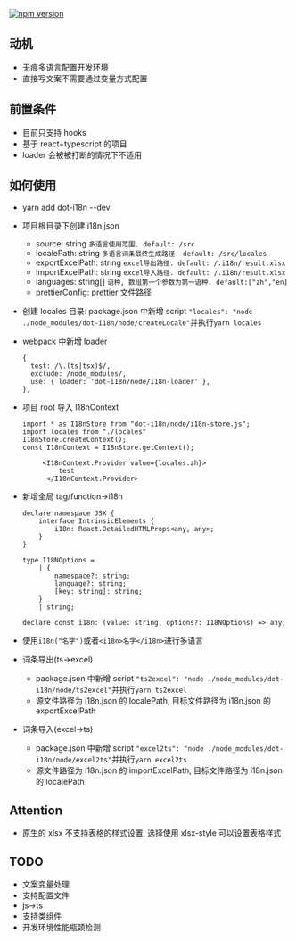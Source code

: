 [![npm version](https://img.shields.io/npm/v/dot-i18n.svg?style=flat)](https://www.npmjs.com/package/dot-i18n)

## 动机

- 无痕多语言配置开发环境
- 直接写文案不需要通过变量方式配置

## 前置条件

- 目前只支持 hooks
- 基于 react+typescript 的项目
- loader 会被被打断的情况下不适用

## 如何使用

- yarn add dot-i18n --dev
- 项目根目录下创建 i18n.json
  - source: string `多语言使用范围. default: /src`
  - localePath: string `多语言词条最终生成路径. default: /src/locales`
  - exportExcelPath: string `excel导出路径. default: /.i18n/result.xlsx`
  - importExcelPath: string `excel导入路径. default: /.i18n/result.xlsx`
  - languages: string[] `语种, 数组第一个参数为第一语种. default:["zh","en]`
  - prettierConfig: prettier 文件路径
- 创建 locales 目录: package.json 中新增 script `"locales": "node ./node_modules/dot-i18n/node/createLocale"`并执行`yarn locales`
- webpack 中新增 loader
  ```
  {
    test: /\.(ts|tsx)$/,
    exclude: /node_modules/,
    use: { loader: 'dot-i18n/node/i18n-loader' },
  },
  ```
- 项目 root 导入 I18nContext

  ```
  import * as I18nStore from "dot-i18n/node/i18n-store.js";
  import locales from "./locales"
  I18nStore.createContext();
  const I18nContext = I18nStore.getContext();

       <I18nContext.Provider value={locales.zh}>
           test
        </I18nContext.Provider>
  ```

- 新增全局 tag/function->i18n

  ```
  declare namespace JSX {
      interface IntrinsicElements {
          i18n: React.DetailedHTMLProps<any, any>;
      }
  }

  type I18NOptions =
      | {
          namespace?: string;
          language?: string;
          [key: string]: string;
      }
      | string;

  declare const i18n: (value: string, options?: I18NOptions) => any;

  ```

- 使用`i18n("名字")`或者`<i18n>名字</i18n>`进行多语言

- 词条导出(ts->excel)

  - package.json 中新增 script `"ts2excel": "node ./node_modules/dot-i18n/node/ts2excel"`并执行`yarn ts2excel`
  - 源文件路径为 i18n.json 的 localePath, 目标文件路径为 i18n.json 的 exportExcelPath

- 词条导入(excel->ts)
  - package.json 中新增 script `"excel2ts": "node ./node_modules/dot-i18n/node/excel2ts"`并执行`yarn excel2ts`
  - 源文件路径为 i18n.json 的 importExcelPath, 目标文件路径为 i18n.json 的 localePath

## Attention

- 原生的 xlsx 不支持表格的样式设置, 选择使用 xlsx-style 可以设置表格样式

## TODO

- 文案变量处理
- 支持配置文件
- js->ts
- 支持类组件
- 开发环境性能瓶颈检测
